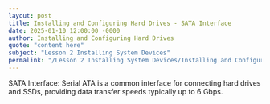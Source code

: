 ```yaml
---
layout: post
title: Installing and Configuring Hard Drives - SATA Interface
date: 2025-01-10 12:00:00 -0000
author: Installing and Configuring Hard Drives
quote: "content here"
subject: "Lesson 2 Installing System Devices"
permalink: "/Lesson 2 Installing System Devices/Installing and Configuring Hard Drives/Installing and Configuring Hard Drives - SATA Interface"
---
```


SATA Interface: Serial ATA is a common interface for connecting hard drives and SSDs, providing data transfer speeds typically up to 6 Gbps.

